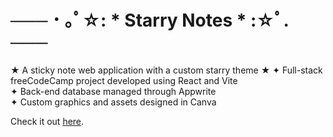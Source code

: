  # ─── ･ ｡ﾟ☆: * Starry Notes * :☆ﾟ. ─── 
 ★ A sticky note web application with a custom starry theme ★
  ✦ Full-stack freeCodeCamp project developed using React and Vite
  <br>✦ Back-end database managed through Appwrite
  <br>✦ Custom graphics and assets designed in Canva

Check it out [here](https://danielledonnelly.github.io/Starry-Notes/).
